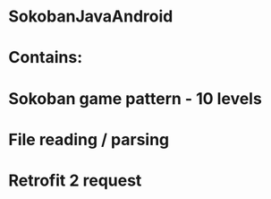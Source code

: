 # SokobanJavaAndroid

# Contains:
# Sokoban game pattern - 10 levels
# File reading / parsing
# Retrofit 2 request
